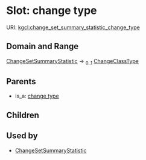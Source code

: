 
# Slot: change type




URI: [kgcl:change_set_summary_statistic_change_type](http://w3id.org/kgcl/change_set_summary_statistic_change_type)


## Domain and Range

[ChangeSetSummaryStatistic](ChangeSetSummaryStatistic.md) &#8594;  <sub>0..1</sub> [ChangeClassType](types/ChangeClassType.md)

## Parents

 *  is_a: [change type](change_type.md)

## Children


## Used by

 * [ChangeSetSummaryStatistic](ChangeSetSummaryStatistic.md)

